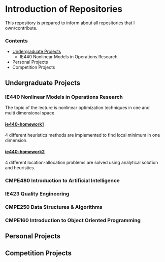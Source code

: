 # Introduction of Repositories

This repository is prepared to inform about all repositories that I own/contribute.

### Contents
*	[Undergraduate Projects](#UndergraduateProjects)
	*	IE440 Nonlinear Models in Operations Research
*	Personal Projects
*	Competition Projects

## Undergraduate Projects

### IE440 Nonlinear Models in Operations Research
The topic of the lecture is nonlinear optimization techniques in one and multi dimensional space.

#### [ie440-homework1](https://github.com/akinelden/ie440-homework1)
4 different heuristics methods are implemented to find local minimum in one dimension.

#### [ie440-homework2](https://github.com/akinelden/ie440-homework2)
4 different location-allocation problems are solved using analytical solution and heuristics.

### CMPE480 Introduction to Artificial Intelligence

### IE423 Quality Engineering

### CMPE250 Data Structures & Algorithms

### CMPE160 Introduction to Object Oriented Programming


## Personal Projects

## Competition Projects